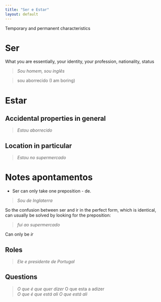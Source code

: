 ```yaml
---
title: "Ser e Estar"
layout: default
---
```


Temporary and permanent characteristics 


# Ser
What you are essentially, your identity, your profession, nationality, status

> *Sou homem, sou inglês*

> sou aborrecido (I am boring)

# Estar

## Accidental properties in general

> *Estou aborrecido*

## Location in particular 

> *Estou no supermercado*


# Notes apontamentos

- Ser can only take one preposition - de. 

> *Sou de Inglaterra*

So the confusion between ser and ir in the perfect form, which is identical, can usually be solved by looking for the preposition:

> *fui ao supermercado*

Can only be *ir*


## Roles

> *Ele e presidente de Portugal*

## Questions

> *O que é que quer dizer*
O que esta a adizer  
> *O que é que está ali*
> *O que está ali*

